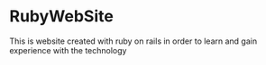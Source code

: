 # RubyWebSite
This is website created with ruby on rails in order to learn and gain experience with the technology
